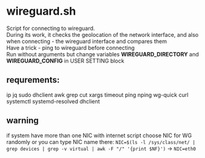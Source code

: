 # wireguard.sh
  Script for connecting to wireguard.  
  During its work, it checks the geolocation of the network interface, and also when connecting - the wireguard interface and compares them  
  Have a trick - ping to wireguard before connecting  
  Run without arguments but change variables **WIREGUARD_DIRECTORY** and **WIREGUARD_CONFIG** in USER SETTING block  
 ## requrements:
  ip jq sudo dhclient awk grep cut xargs timeout ping nping wg-quick curl systemctl systemd-resolved dhclient 
## warning
if system have more than one NIC with internet script choose NIC for WG randomly or you can type NIC name there: ```NIC=$(ls -l /sys/class/net/ | grep devices | grep -v virtual | awk -F "/" '{print $NF}')``` -> ```NIC=eth0```
